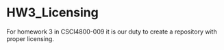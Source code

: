 # HW3_Licensing
For homework 3 in CSCI4800-009 it is our duty to create a repository with proper licensing.
